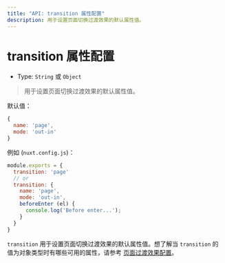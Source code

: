 ```yaml
---
title: "API: transition 属性配置"
description: 用于设置页面切换过渡效果的默认属性值。
---
```


# transition 属性配置

- Type: `String` 或 `Object`

> 用于设置页面切换过渡效果的默认属性值。

默认值：
```js
{
  name: 'page',
  mode: 'out-in'
}
```

例如 (`nuxt.config.js`)：

```js
module.exports = {
  transition: 'page'
  // or
  transition: {
    name: 'page',
    mode: 'out-in',
    beforeEnter (el) {
      console.log('Before enter...');
    }
  }
}
```

`transition` 用于设置页面切换过渡效果的默认属性值。想了解当 `transition` 的值为对象类型时有哪些可用的属性，请参考 [页面过渡效果配置](/api/pages-transition#object)。
